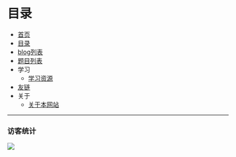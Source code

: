 # 目录

- [首页](https://cb-x2-jun.github.io)
- [目录](https://cb-x2-jun.github.io/目录)
- [blog列表](https://cb-x2-jun.github.io/bloglist)
- [题目列表](https://cb-x2-jun.github.io/problem/list)
- 学习
  - [学习资源](https://cb-x2-jun.github.io/w/学习资源)
- [友链](https://cb-x2-jun.github.io/友链)
- 关于
  - [关于本网站](https://cb-x2-jun.github.io/w/关于本网站)

---
### 访客统计
![](https://flagcounter.me/e7K)
